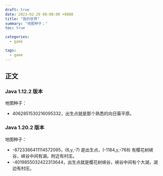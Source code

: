 ```yaml
---
draft: true
date: 2023-02-20 08:00:00 +0800
title: "我的世界"
summary: "地图种子；"
toc: true

categories:
  - game

tags:
  - game
---
```


## 正文

### Java 1.12.2 版本

地图种子：
- 4062851530216095332，出生点就是那个熟悉的向日葵平原。

### Java 1.20.2 版本

地图种子：
- -8723366411114572095，(6,y,-7) 是出生点，(-1184,y,-768) 有樱花树峡谷，峡谷中间有湖。附近有村庄。
- -4019855032422313644，出生点就是樱花树峡谷，峡谷中间有个大湖，湖边有村庄。
